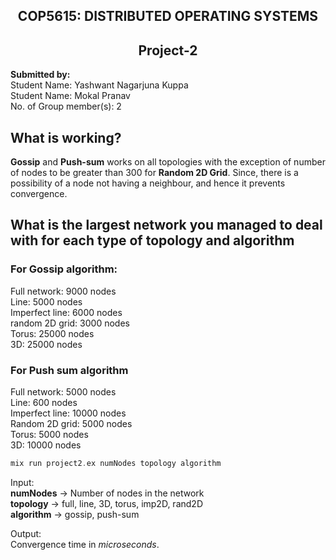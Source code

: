 <h2 align = "center">  COP5615:    DISTRIBUTED OPERATING SYSTEMS </h2>
<h2 align = "center" > Project-2 </h2>

<p> <b>Submitted by: </b> <br/>
Student Name: Yashwant Nagarjuna Kuppa <br/>
Student Name: Mokal Pranav <br/>
No. of Group member(s): 2 <br/> </p>

## What is working? 
<!-- *full network*: the algorithm converged for any number of nodes, since they are all connected.
*3D grid*: 
*Random 2D grid*:
*Torus*:
*Line*:
*Imperfect line*  -->
**Gossip** and **Push-sum** works on all topologies with the exception of number of nodes to be greater than 300 for **Random 2D Grid**. Since, there is a possibility of a node not having a neighbour, and hence it prevents convergence.


## What is the largest network you managed to deal with for each type of topology and algorithm
### For Gossip algorithm: 
Full network: 9000 nodes<br>
Line: 5000 nodes<br>
Imperfect line: 6000 nodes<br>
random 2D grid: 3000 nodes<br>
Torus: 25000 nodes<br>
3D: 25000 nodes<br>

### For Push sum algorithm
Full network: 5000 nodes<br>
Line: 600 nodes<br>
Imperfect line: 10000 nodes<br>
Random 2D grid: 5000 nodes<br>
Torus: 5000 nodes<br>
3D: 10000 nodes<br>

```elixir
mix run project2.ex numNodes topology algorithm
```
Input:<br>
**numNodes** -> Number of nodes in the network<br>
**topology** -> full, line, 3D, torus, imp2D, rand2D<br>
**algorithm** -> gossip, push-sum<br>

Output:<br>
Convergence time in *microseconds*.<br>



